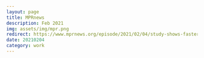 ```yaml
---
layout: page
title: MPRnews
description: Feb 2021
img: assets/img/mpr.png
redirect: https://www.mprnews.org/episode/2021/02/04/study-shows-faster-payoff-for-reaching-netzero-by-2050
date: 20210204
category: work
---
```


